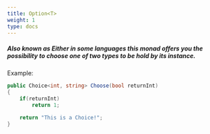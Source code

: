 ```yaml
---
title: Option<T>
weight: 1
type: docs
---
```


##### Also known as Either in some languages this monad offers you the possibility to choose one of two types to be hold by its instance.

Example:

```c# {filename="choice.cs"}
public Choice<int, string> Choose(bool returnInt)
{
    if(returnInt)
        return 1;

    return "This is a Choice!";
}
```
